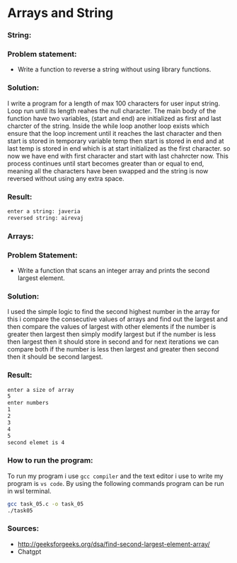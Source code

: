 # Arrays and String

### String:
### Problem statement:

* Write a function to reverse a string without using library functions.

### Solution:

I write a program for a length of max 100 characters for user input string. Loop run until its length reahes the null character. The main body of the function have two variables, (start and end) are initialized as first and last charcter of the string. Inside the while loop another loop exists which ensure that the loop increment until it reaches the last character and then start is stored in temporary variable temp then start is stored in end and at last temp is stored in end which is at start initialized as the first character. so now we have end with first character and start with last chahrcter now. This process continues until start becomes greater than or equal to end, meaning all the characters have been swapped and the string is now reversed without using any extra space.  

### Result:
```bash
enter a string: javeria
reversed string: airevaj
```
### Arrays:
### Problem Statement:
* Write a function that scans an integer array and prints the second largest element.

### Solution:

I used the simple logic to find the second highest number in the array for this i compare the consecutive values of arrays and find out the largest and then compare the values of largest with other elements if the number is greater then largest then simply modify largest but if the number is less then largest then it should store in second and for next iterations we can compare both if the number is less then largest and greater then second then it should be second largest.   

### Result:
```bash
enter a size of array
5
enter numbers
1
2
3
4
5
second elemet is 4
```

### How to run the program:
To run my program i use `gcc compiler` and the text editor i use to write my program is `vs code`. By using the following commands program can be run in wsl terminal.

```bash
gcc task_05.c -o task_05
./task05
```

### Sources:

* http://geeksforgeeks.org/dsa/find-second-largest-element-array/
* Chatgpt
